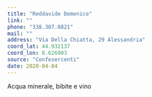 ```yaml
---
title: "Reddavide Domenico"
link: ""
phone: "338.307.0821"
mail: ""
address: "Via Della Chiatta, 29 Alessandria"
coord_lat: 44.932137
coord_lon: 8.626903
source: "Confesercenti"
date: 2020-04-04
---
```


Acqua minerale, bibite e vino
